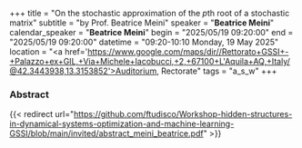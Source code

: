+++
title = "On the stochastic approximation of the $p$th root of a stochastic matrix"
subtitle = "by Prof. Beatrice Meini"
speaker = "**Beatrice Meini**"
calendar_speaker = "<strong>Beatrice Meini</strong>"
begin = "2025/05/19  09:20:00"
end = "2025/05/19  09:20:00"
datetime = "09:20-10:10 Monday, 19 May 2025"
location = "<a href='https://www.google.com/maps/dir//Rettorato+GSSI+-+Palazzo+ex+GIL,+Via+Michele+Iacobucci,+2,+67100+L'Aquila+AQ,+Italy/@42.3443938,13.3153852'>Auditorium, Rectorate</a>"
tags = "a_s_w"
+++

### Abstract
{{< redirect url="https://github.com/ftudisco/Workshop-hidden-structures-in-dynamical-systems-optimization-and-machine-learning-GSSI/blob/main/invited/abstract_meini_beatrice.pdf" >}}
